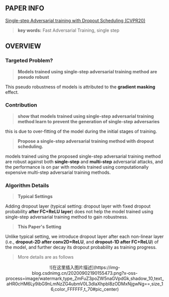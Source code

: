 ## PAPER INFO
[Single-step Adversarial training with Dropout Scheduling (CVPR20)](https://openaccess.thecvf.com/content_CVPR_2020/papers/B.S._Single-Step_Adversarial_Training_With_Dropout_Scheduling_CVPR_2020_paper.pdf)

>**key words:** Fast Adversarial Training, single step

## OVERVIEW
### Targeted Problem?
>**Models trained using single-step adversarial training method are pseudo robust**

This pseudo robustness of models is attributed to the **gradient masking**
effect.


### Contribution
>**show that models trained
using single-step adversarial training method learn to prevent the generation of single-step adversaries**

this is due to over-fitting of the model during the initial stages of training.

>**Propose a single-step adversarial training method with dropout scheduling.**

models trained using the proposed single-step adversarial training method are robust against both **single-step** and **multi-step** adversarial attacks, and the performance is on par with models trained using computationally expensive multi-step adversarial training methods.

### Algorithm Details
>**Typical Settings**
 
 Adding dropout layer (typical setting: dropout layer with fixed dropout probability **after FC+ReLU layer**) does not help the model trained using single-step adversarial training method to gain robustness.

>**This Paper's Setting**
 
 Unlike typical setting, we introduce dropout layer after each non-linear layer (i.e., **dropout-2D after conv2D+ReLU**, and **dropout-1D after FC+ReLU**) of the model, and further decay its dropout probability as training progress.

> More details are as follows
> 
<div align=center>![在这里插入图片描述](https://img-blog.csdnimg.cn/20200902190155473.png?x-oss-process=image/watermark,type_ZmFuZ3poZW5naGVpdGk,shadow_10,text_aHR0cHM6Ly9ibG9nLmNzZG4ubmV0L3dlaXhpbl8zODMxNjgwNg==,size_16,color_FFFFFF,t_70#pic_center)


